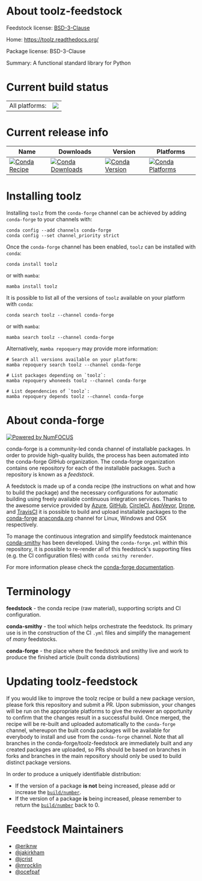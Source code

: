 About toolz-feedstock
=====================

Feedstock license: [BSD-3-Clause](https://github.com/conda-forge/toolz-feedstock/blob/main/LICENSE.txt)

Home: https://toolz.readthedocs.org/

Package license: BSD-3-Clause

Summary: A functional standard library for Python

Current build status
====================


<table><tr><td>All platforms:</td>
    <td>
      <a href="https://dev.azure.com/conda-forge/feedstock-builds/_build/latest?definitionId=4500&branchName=main">
        <img src="https://dev.azure.com/conda-forge/feedstock-builds/_apis/build/status/toolz-feedstock?branchName=main">
      </a>
    </td>
  </tr>
</table>

Current release info
====================

| Name | Downloads | Version | Platforms |
| --- | --- | --- | --- |
| [![Conda Recipe](https://img.shields.io/badge/recipe-toolz-green.svg)](https://anaconda.org/conda-forge/toolz) | [![Conda Downloads](https://img.shields.io/conda/dn/conda-forge/toolz.svg)](https://anaconda.org/conda-forge/toolz) | [![Conda Version](https://img.shields.io/conda/vn/conda-forge/toolz.svg)](https://anaconda.org/conda-forge/toolz) | [![Conda Platforms](https://img.shields.io/conda/pn/conda-forge/toolz.svg)](https://anaconda.org/conda-forge/toolz) |

Installing toolz
================

Installing `toolz` from the `conda-forge` channel can be achieved by adding `conda-forge` to your channels with:

```
conda config --add channels conda-forge
conda config --set channel_priority strict
```

Once the `conda-forge` channel has been enabled, `toolz` can be installed with `conda`:

```
conda install toolz
```

or with `mamba`:

```
mamba install toolz
```

It is possible to list all of the versions of `toolz` available on your platform with `conda`:

```
conda search toolz --channel conda-forge
```

or with `mamba`:

```
mamba search toolz --channel conda-forge
```

Alternatively, `mamba repoquery` may provide more information:

```
# Search all versions available on your platform:
mamba repoquery search toolz --channel conda-forge

# List packages depending on `toolz`:
mamba repoquery whoneeds toolz --channel conda-forge

# List dependencies of `toolz`:
mamba repoquery depends toolz --channel conda-forge
```


About conda-forge
=================

[![Powered by
NumFOCUS](https://img.shields.io/badge/powered%20by-NumFOCUS-orange.svg?style=flat&colorA=E1523D&colorB=007D8A)](https://numfocus.org)

conda-forge is a community-led conda channel of installable packages.
In order to provide high-quality builds, the process has been automated into the
conda-forge GitHub organization. The conda-forge organization contains one repository
for each of the installable packages. Such a repository is known as a *feedstock*.

A feedstock is made up of a conda recipe (the instructions on what and how to build
the package) and the necessary configurations for automatic building using freely
available continuous integration services. Thanks to the awesome service provided by
[Azure](https://azure.microsoft.com/en-us/services/devops/), [GitHub](https://github.com/),
[CircleCI](https://circleci.com/), [AppVeyor](https://www.appveyor.com/),
[Drone](https://cloud.drone.io/welcome), and [TravisCI](https://travis-ci.com/)
it is possible to build and upload installable packages to the
[conda-forge](https://anaconda.org/conda-forge) [anaconda.org](https://anaconda.org/)
channel for Linux, Windows and OSX respectively.

To manage the continuous integration and simplify feedstock maintenance
[conda-smithy](https://github.com/conda-forge/conda-smithy) has been developed.
Using the ``conda-forge.yml`` within this repository, it is possible to re-render all of
this feedstock's supporting files (e.g. the CI configuration files) with ``conda smithy rerender``.

For more information please check the [conda-forge documentation](https://conda-forge.org/docs/).

Terminology
===========

**feedstock** - the conda recipe (raw material), supporting scripts and CI configuration.

**conda-smithy** - the tool which helps orchestrate the feedstock.
                   Its primary use is in the construction of the CI ``.yml`` files
                   and simplify the management of *many* feedstocks.

**conda-forge** - the place where the feedstock and smithy live and work to
                  produce the finished article (built conda distributions)


Updating toolz-feedstock
========================

If you would like to improve the toolz recipe or build a new
package version, please fork this repository and submit a PR. Upon submission,
your changes will be run on the appropriate platforms to give the reviewer an
opportunity to confirm that the changes result in a successful build. Once
merged, the recipe will be re-built and uploaded automatically to the
`conda-forge` channel, whereupon the built conda packages will be available for
everybody to install and use from the `conda-forge` channel.
Note that all branches in the conda-forge/toolz-feedstock are
immediately built and any created packages are uploaded, so PRs should be based
on branches in forks and branches in the main repository should only be used to
build distinct package versions.

In order to produce a uniquely identifiable distribution:
 * If the version of a package **is not** being increased, please add or increase
   the [``build/number``](https://docs.conda.io/projects/conda-build/en/latest/resources/define-metadata.html#build-number-and-string).
 * If the version of a package **is** being increased, please remember to return
   the [``build/number``](https://docs.conda.io/projects/conda-build/en/latest/resources/define-metadata.html#build-number-and-string)
   back to 0.

Feedstock Maintainers
=====================

* [@eriknw](https://github.com/eriknw/)
* [@jakirkham](https://github.com/jakirkham/)
* [@jcrist](https://github.com/jcrist/)
* [@mrocklin](https://github.com/mrocklin/)
* [@ocefpaf](https://github.com/ocefpaf/)

